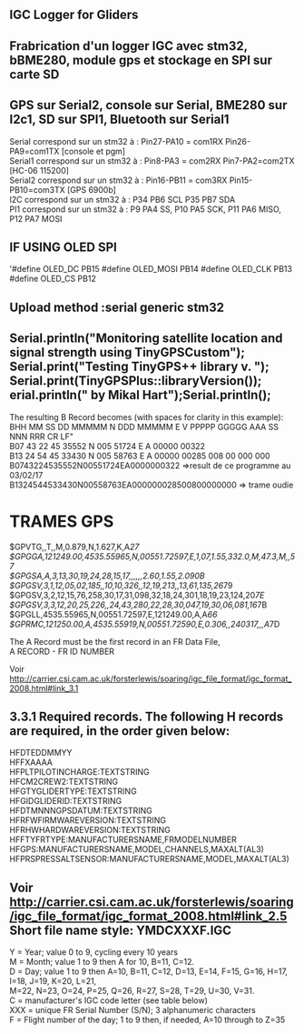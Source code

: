IGC Logger for Gliders
---
Frabrication d'un logger IGC avec stm32, bBME280, module gps et stockage en SPI sur carte SD
--
GPS sur Serial2, console sur Serial, BME280 sur I2c1, SD sur SPI1, Bluetooth sur Serial1
-
Serial correspond sur un stm32 à : Pin27-PA10 = com1RX   Pin26-PA9=com1TX     [console et pgm]  
Serial1 correspond sur un stm32 à : Pin8-PA3 = com2RX   Pin7-PA2=com2TX       [HC-06 115200]   
Serial2 correspond sur un stm32 à : Pin16-PB11 = com3RX   Pin15-PB10=com3TX   [GPS 6900b]    
I2C correspond sur un stm32 à : P34 PB6 SCL    P35 PB7 SDA    
PI1 correspond sur un stm32 à : P9 PA4 SS,  P10 PA5 SCK, P11 PA6 MISO, P12 PA7 MOSI 

IF USING OLED SPI
-
'#define OLED_DC PB15  #define OLED_MOSI PB14   #define OLED_CLK PB13   #define OLED_CS  PB12 

Upload method :serial   generic stm32    
--
Serial.println("Monitoring satellite location and signal strength using TinyGPSCustom");     
Serial.print("Testing TinyGPS++ library v. "); Serial.print(TinyGPSPlus::libraryVersion());     
erial.println(" by Mikal Hart");Serial.println();  
--
The resulting B Record becomes (with spaces for clarity in this example):   
BHH MM SS DD MMMMM N DDD MMMMM E V PPPPP GGGGG AAA SS NNN RRR CR LF"   
B07 43 22 45 35552 N 005 51724 E A 00000 00322   
B13 24 54 45 33430 N 005 58763 E A 00000 00285 008 00 000 000   
B0743224535552N00551724EA0000000322   =>result de ce programme au 03/02/17   
B1324544533430N00558763EA000000028500800000000 => trame oudie   

TRAMES GPS
=
$GPVTG,,T,,M,0.879,N,1.627,K,A*27   
$GPGGA,121249.00,4535.55965,N,00551.72597,E,1,07,1.55,332.0,M,47.3,M,,*57   
$GPGSA,A,3,13,30,19,24,28,15,17,,,,,,2.60,1.55,2.09*0B   
$GPGSV,3,1,12,05,02,185,,10,10,326,,12,19,213,,13,61,135,26*79  
$GPGSV,3,2,12,15,76,258,30,17,31,098,32,18,24,301,18,19,23,124,20*7E  
$GPGSV,3,3,12,20,25,226,,24,43,280,22,28,30,047,19,30,06,081,16*7B  
$GPGLL,4535.55965,N,00551.72597,E,121249.00,A,A*66  
$GPRMC,121250.00,A,4535.55919,N,00551.72590,E,0.306,,240317,,,A*7D  
  
  
The A Record must be the first record in an FR Data File,  
A RECORD - FR ID NUMBER
  
Voir http://carrier.csi.cam.ac.uk/forsterlewis/soaring/igc_file_format/igc_format_2008.html#link_3.1  

3.3.1 Required records. The following H records are required, in the order given below:  
-

  HFDTEDDMMYY  
  HFFXAAAA  
  HFPLTPILOTINCHARGE:TEXTSTRING  
  HFCM2CREW2:TEXTSTRING  
  HFGTYGLIDERTYPE:TEXTSTRING  
  HFGIDGLIDERID:TEXTSTRING  
  HFDTMNNNGPSDATUM:TEXTSTRING  
  HFRFWFIRMWAREVERSION:TEXTSTRING  
  HFRHWHARDWAREVERSION:TEXTSTRING  
  HFFTYFRTYPE:MANUFACTURERSNAME,FRMODELNUMBER    
  HFGPS:MANUFACTURERSNAME,MODEL,CHANNELS,MAXALT(AL3)  
  HFPRSPRESSALTSENSOR:MANUFACTURERSNAME,MODEL,MAXALT(AL3)     
  
  
Voir  http://carrier.csi.cam.ac.uk/forsterlewis/soaring/igc_file_format/igc_format_2008.html#link_2.5  
Short file name style: YMDCXXXF.IGC  
-
Y = Year; value 0 to 9, cycling every 10 years  
M = Month; value 1 to 9 then A for 10, B=11, C=12.  
D = Day; value 1 to 9 then A=10, B=11, C=12, D=13, E=14, F=15, G=16, H=17, I=18, J=19, K=20, L=21,  
M=22, N=23, O=24, P=25, Q=26, R=27, S=28, T=29, U=30, V=31.  
C = manufacturer's IGC code letter (see table below)  
XXX = unique FR Serial Number (S/N); 3 alphanumeric characters  
F = Flight number of the day; 1 to 9 then, if needed, A=10 through to Z=35  

